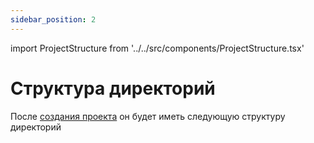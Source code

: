 ```yaml
---
sidebar_position: 2
---
```


import ProjectStructure from '../../src/components/ProjectStructure.tsx'

# Структура директорий

После [создания проекта](/docs/installation) он будет иметь следующую структуру директорий

<ProjectStructure />

